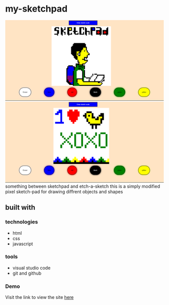 # my-sketchpad

![Demo img one](demo/img1.png)
![Demo img two](demo/img2.png)
something between sketchpad and etch-a-sketch
this is a simply modified pixel sketch-pad for drawing diffrent objects and shapes

## built with

### technologies

- html
- css
- javascript

### tools

- visual studio code</li>
- git and github

### Demo

Visit the link to view the site
[here](https://primejudas.github.io/odin-foundation-html-css-project/)
